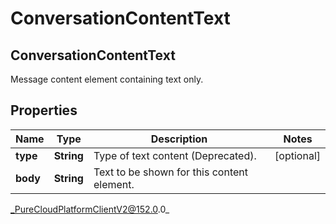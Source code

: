 # ConversationContentText

## ConversationContentText
Message content element containing text only.

## Properties

|Name | Type | Description | Notes|
|------------ | ------------- | ------------- | -------------|
| **type** | **String** | Type of text content (Deprecated). | [optional] |
| **body** | **String** | Text to be shown for this content element. | |



_PureCloudPlatformClientV2@152.0.0_
